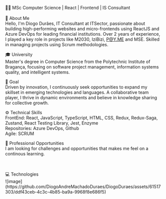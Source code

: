 👨‍💻 MSc Computer Science | React | Frontend | IS Consultant<br>
<br>
🚀 About Me<br>
Hello, I'm Diogo Durães, IT Consultant at ITSector, passionate about building high-performing websites and micro-frontends using ReactJS and Azure DevOps for leading financial institutions. Over 2 years of experience, I played a key role in projects like M2030, IziBizi, P@Y.ME and MSE. Skilled in managing projects using Scrum methodologies.

🎓 University<br>
Master's degree in Computer Science from the Polytechnic Institute of Bragança, focusing on software project management, information systems quality, and intelligent systems.


🎯 Goal<br>
Driven by innovation, I continuously seek opportunities to expand my skillset in emerging technologies and languages. A collaborative team player, I thrive in dynamic environments and believe in knowledge sharing for collective growth.


⚙️ Technical Skills<br>
FrontEnd: React, JavaScript, TypeScript, HTML, CSS, Redux, Redux-Saga, Zustand, React Testing Library, Jest, Enzyme<br>
Repositories: Azure DevOps, Github<br>
Agile: SCRUM<br>


💼 Professional Opportunities<br>
I am looking for challenges and opportunities that makes me feel on a continous learning.

<br>
<a href="https://www.linkedin.com/in/diogo-duraes/"><img src="https://img.shields.io/badge/LinkedIn-0077B5?style=for-the-badge&logo=linkedin&logoColor=white"  alt=""/></a>
<a href="mailto:diogo.machado.duraes@gmail.com"><img src="https://img.shields.io/badge/gmail-%23D14836.svg?&style=for-the-badge&logo=gmail&logoColor=white"  alt=""/></a>

<br>
💻 Technologies<br>
![image](https://github.com/DiogoAndreMachadoDuraes/DiogoDuraes/assets/61517303/ddf43ceb-4c3c-4b85-ba9a-9968f8e686f5)

